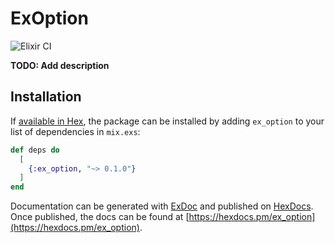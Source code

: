 # ExOption

![Elixir CI](https://github.com/akthrms/ex_option/workflows/Elixir%20CI/badge.svg)

**TODO: Add description**

## Installation

If [available in Hex](https://hex.pm/docs/publish), the package can be installed
by adding `ex_option` to your list of dependencies in `mix.exs`:

```elixir
def deps do
  [
    {:ex_option, "~> 0.1.0"}
  ]
end
```

Documentation can be generated with [ExDoc](https://github.com/elixir-lang/ex_doc)
and published on [HexDocs](https://hexdocs.pm). Once published, the docs can
be found at [https://hexdocs.pm/ex_option](https://hexdocs.pm/ex_option).

